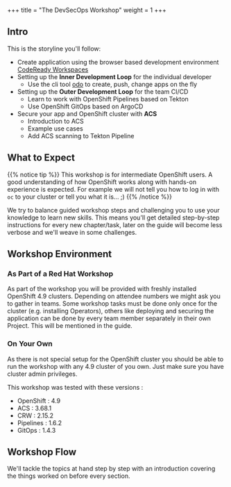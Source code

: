 +++
title = "The DevSecOps Workshop"
weight = 1
+++

## Intro

This is the storyline you'll follow:

- Create application using the browser based development environment [CodeReady Workspaces](https://developers.redhat.com/products/codeready-workspaces/overview)
- Setting up the **Inner Development Loop** for the individual developer
  - Use the cli tool [odo](https://developers.redhat.com/products/odo/overview) to create, push, change apps on the fly
- Setting up the **Outer Development Loop** for the team CI/CD
  - Learn to work with OpenShift Pipelines based on Tekton
  - Use OpenShift GitOps based on ArgoCD
- Secure your app and OpenShift cluster with **ACS**
  - Introduction to ACS
  - Example use cases
  - Add ACS scanning to Tekton Pipeline

## What to Expect

{{% notice tip %}}
This workshop is for intermediate OpenShift users. A good understanding of how OpenShift works along with hands-on experience is expected. For example we will not tell you how to log in with `oc` to your cluster or tell you what it is... ;)
{{% /notice %}}

We try to balance guided workshop steps and challenging you to use your knowledge to learn new skills. This means you'll get detailed step-by-step instructions for every new chapter/task, later on the guide will become less verbose and we'll weave in some challenges.
## Workshop Environment
### As Part of a Red Hat Workshop
As part of the workshop you will be provided with freshly installed OpenShift 4.9 clusters. Depending on attendee numbers we might ask you to gather in teams. Some workshop tasks must be done only once for the cluster (e.g. installing Operators), others like deploying and securing the application can be done by every team member separately in their own Project. This will be mentioned in the guide.

### On Your Own
As there is not special setup for the OpenShift cluster you should be able to run the workshop with any 4.9 cluster of you own. Just make sure you have cluster admin privileges.

This workshop was tested with these versions :
- OpenShift : 4.9
- ACS : 3.68.1 
- CRW : 2.15.2
- Pipelines : 1.6.2
- GitOps : 1.4.3

## Workshop Flow
We'll tackle the topics at hand step by step with an introduction covering the things worked on before every section.
